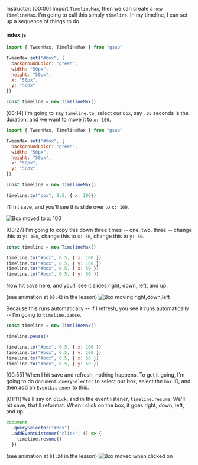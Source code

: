 Instructor: [00:00] Import `TimelineMax`, then we can create a `new TimelineMax`. I'm going to call this simply `timeline`. In my timeline, I can set up a sequence of things to do.

#### index.js

```js
import { TweenMax, TimelineMax } from "gsap"

TweenMax.set("#box", {
  backgroundColor: "green",
  width: "50px",
  height: "50px",
  x: "50px",
  y: "50px"
})

const timeline = new TimelineMax()

```

[00:14] I'm going to say `timeline.to`, select our `box`, say `.05` seconds is the duration, and we want to move it to `x: 100`.

```js
import { TweenMax, TimelineMax } from "gsap"

TweenMax.set("#box", {
  backgroundColor: "green",
  width: "50px",
  height: "50px",
  x: "50px",
  y: "50px"
})

const timeline = new TimelineMax()

timeline.to("box", 0.5, { x: 100})
```

I'll hit save, and you'll see this slide over to `x: 100`.

![Box moved to x: 100](https://res.cloudinary.com/dg3gyk0gu/image/upload/v1554223827/transcript-images/create-animation-steps-with-greensock-s-timeline-box-moved-to-x.jpg)

[00:27] I'm going to copy this down three times -- one, two, three -- change this to `y: 100`, change this to `x: 50`, change this to `y: 50`.

```js
const timeline = new TimelineMax()

timeline.to("#box", 0.5, { x: 100 })
timeline.to("#box", 0.5, { y: 100 })
timeline.to("#box", 0.5, { x: 50 })
timeline.to("#box", 0.5, { y: 50 })
```
 Now hit save here, and you'll see it slides right, down, left, and up.

(see animation at `00:42` in the lesson)
![Box moving right,down,left](https://res.cloudinary.com/dg3gyk0gu/image/upload/v1554223827/transcript-images/create-animation-steps-with-greensock-s-timeline-box-down-right.jpg)

Because this runs automatically -- if I refresh, you see it runs automatically -- I'm going to `timeline.pause`.

```js
const timeline = new TimelineMax()

timeline.pause()

timeline.to("#box", 0.5, { x: 100 })
timeline.to("#box", 0.5, { y: 100 })
timeline.to("#box", 0.5, { x: 50 })
timeline.to("#box", 0.5, { y: 50 })
```

[00:55] When I hit save and refresh, nothing happens. To get it going, I'm going to do `document.querySelector` to select our box, select the `box` ID, and then add an `EventListener` to this.

[01:11] We'll say on `click`, and in the event listener, `timeline.resume`. We'll hit save, that'll reformat. When I click on the box, it goes right, down, left, and up.

```js
document
  .querySelector("#box")
  .addEventListener("click", () => {
    timeline.resume()
  })
```

(see animation at `01:24` in the lesson)
![Box moved when clicked on](https://res.cloudinary.com/dg3gyk0gu/image/upload/v1554223827/transcript-images/create-animation-steps-with-greensock-s-timeline-box-moved-when-clicked-on.jpg)